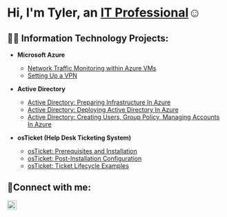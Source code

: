 <h1>Hi, I'm Tyler, an <a href="https://linkedin.com/in/tyler-c-literski">IT Professional</a>☺</h1>

<h2>👨‍💻 Information Technology Projects:</h2>


- <b>Microsoft Azure</b>
  - [Network Traffic Monitoring within Azure VMs](https://github.com/TytheITGuy/network-traffic-monitoring)
  - [Setting Up a VPN](https://github.com/TytheITGuy/setting-up-a-vpn)

- <b>Active Directory</b>
  - [Active Directory: Preparing Infrastructure In Azure](https://github.com/TytheITGuy/infrastructure-in-azure)
  - [Active Directory: Deploying Active Directory In Azure](https://github.com/TytheITGuy/deploying-active-directory)
  - [Active Directory: Creating Users, Group Policy, Managing Accounts In Azure ](https://github.com/TytheITGuy/creating-users,group-policy,managing-accounts-in-azure)

- <b>osTicket (Help Desk Ticketing System)</b>
  - [osTicket: Prerequisites and Installation](https://github.com/TytheITGuy/osticket-prereqs)
  - [osTicket: Post-Installation Configuration](https://github.com/TytheITGuy/post-install-config)
  - [osTicket: Ticket Lifecycle Examples](https://github.com/TytheITGuy/ticket-lifecycle)

 

<h2>🤳Connect with me:</h2>


[<img align="left" alt="Tyler | LinkedIn" width="22px" src="https://cdn.jsdelivr.net/npm/simple-icons@v3/icons/linkedin.svg" />][linkedin]



[linkedin]: https://linkedin.com/in/tyler-c-literski
